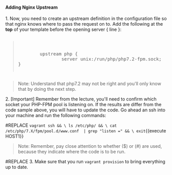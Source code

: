 #### Adding Nginx Upstream

1\. Now, you need to create an upstream definition in the configuration file so that nginx knows where to pass the request on to. Add the following at the **top** of your template before the opening server { line }:

<pre class="files" data-filename="playbook.yml"><blockquote>

        upstream php {
                server unix:/run/php/php7.2-fpm.sock;
}

</blockquote></pre>

>Note: Understand that php7.2 may not be right and you'll only know that by doing the next step.

2\. [Important] Remember from the lecture, you'll need to confirm which socket your PHP-FPM pool is listening on. If the results are differ from the code sample above, you will have to update the code. Go ahead an ssh into your machine and run the following commands:

#REPLACE
`vagrant ssh && \
ls /etc/php/ && \
cat /etc/php/7.X/fpm/pool.d/www.conf  | grep "listen =" && \
exit`{{execute HOST1}}

>Note: Remember, pay close attention to whether ($) or (#) are used, because they indicate where the code is to be run.

#REPLACE
3\. Make sure that you run `vagrant provision` to bring everything up to date.
